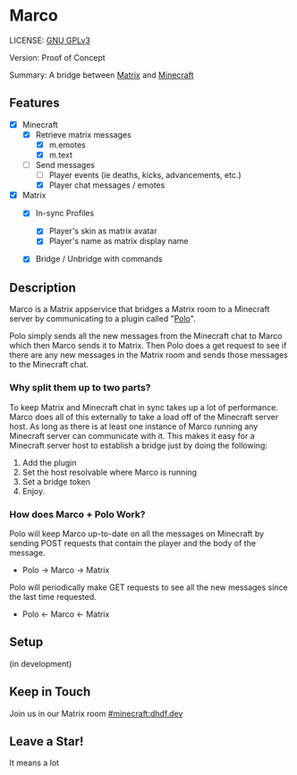 # Marco
LICENSE: [GNU GPLv3](./LICENSE)

Version: Proof of Concept

Summary: A bridge between [Matrix](https://matrix.org/) 
and [Minecraft](https://www.minecraft.net/)

## Features
 - [x] Minecraft
   - [x] Retrieve matrix messages
      - [x] m.emotes
      - [x] m.text
   - [ ] Send messages
      - [ ] Player events (ie deaths, kicks, advancements, etc.)
      - [x] Player chat messages / emotes
 - [x] Matrix
   - [x] In-sync Profiles
      - [x] Player's skin as matrix avatar
      - [x] Player's name as matrix display name
   - [x] Bridge / Unbridge with commands


## Description
Marco is a Matrix appservice that bridges a Matrix room to a Minecraft
server by communicating to a plugin called 
"[Polo](https://github.com/dhghf/polo)".

Polo simply sends all the new messages from the Minecraft chat to Marco
which then Marco sends it to Matrix. Then Polo does a get request to see
if there are any new messages in the Matrix room and sends those messages
to the Minecraft chat.


### Why split them up to two parts?
To keep Matrix and Minecraft chat in sync takes up a lot of
performance. Marco does all of this externally to take a load off of the
Minecraft server host. As long as there is at least one instance of Marco
running any Minecraft server can communicate with it. This makes it easy for a
Minecraft server host to establish a bridge just by doing the following:
 1. Add the plugin
 2. Set the host resolvable where Marco is running
 3. Set a bridge token
 4. Enjoy.


### How does Marco + Polo Work?
Polo will keep Marco up-to-date on all the messages on Minecraft by sending
POST requests that contain the player and the body of the message.
 - Polo -> Marco -> Matrix

Polo will periodically make GET requests to see all the new messages since
the last time requested.
 - Polo <- Marco <- Matrix

## Setup
(in development)

## Keep in Touch
Join us in our Matrix room
[#minecraft:dhdf.dev](https://matrix.to/#/!RUdwKvpeiDnWUyWSMJ:dhdf.dev?via=dhdf.dev)

## Leave a Star!
It means a lot

